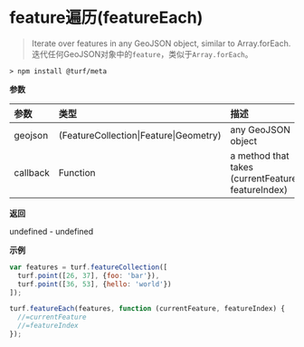# feature遍历(featureEach)

> Iterate over features in any GeoJSON object, similar to Array.forEach.
> 迭代任何GeoJSON对象中的`feature`，类似于`Array.forEach`。

```text
> npm install @turf/meta
```

**参数**

| 参数     | 类型                                   | 描述                                               |
| :------- | :------------------------------------- | :------------------------------------------------- |
| geojson  | (FeatureCollection\|Feature\|Geometry) | any GeoJSON object                                 |
| callback | Function                               | a method that takes (currentFeature, featureIndex) |

**返回**

undefined - undefined

**示例**

```js
var features = turf.featureCollection([
  turf.point([26, 37], {foo: 'bar'}),
  turf.point([36, 53], {hello: 'world'})
]);

turf.featureEach(features, function (currentFeature, featureIndex) {
  //=currentFeature
  //=featureIndex
});
```